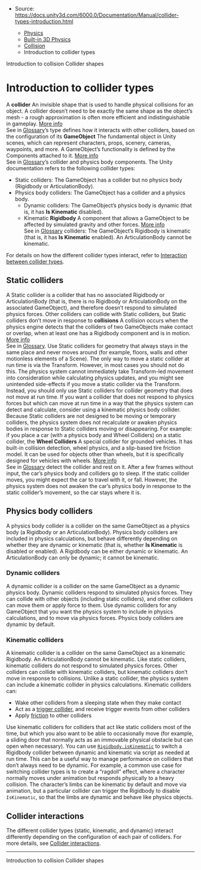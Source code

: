 * Source: https://docs.unity3d.com/6000.0/Documentation/Manual/collider-types-introduction.html

  * [Physics](https://docs.unity3d.com/6000.0/Documentation/Manual/PhysicsSection.html)
  * [Built-in 3D Physics](https://docs.unity3d.com/6000.0/Documentation/Manual/PhysicsOverview.html)
  * [Collision](https://docs.unity3d.com/6000.0/Documentation/Manual/collision-section.html)
  * Introduction to collider types


[](https://docs.unity3d.com/6000.0/Documentation/Manual/CollidersOverview.html)
Introduction to collision
[](https://docs.unity3d.com/6000.0/Documentation/Manual/collider-shapes.html)
Collider shapes
# Introduction to collider types
A **collider** An invisible shape that is used to handle physical collisions for an object. A collider doesn’t need to be exactly the same shape as the object’s mesh - a rough approximation is often more efficient and indistinguishable in gameplay. [More info](https://docs.unity3d.com/6000.0/Documentation/Manual/CollidersOverview.html)  
See in [Glossary](https://docs.unity3d.com/6000.0/Documentation/Manual/Glossary.html#Collider)’s type defines how it interacts with other colliders, based on the configuration of its **GameObject** The fundamental object in Unity scenes, which can represent characters, props, scenery, cameras, waypoints, and more. A GameObject’s functionality is defined by the Components attached to it. [More info](https://docs.unity3d.com/6000.0/Documentation/Manual/class-GameObject.html)  
See in [Glossary](https://docs.unity3d.com/6000.0/Documentation/Manual/Glossary.html#GameObject)’s collider and physics body components. 
The Unity documentation refers to the following collider types:
  * Static colliders: The GameObject has a collider but no physics body (Rigidbody or ArticulationBody).
  * Physics body colliders: The GameObject has a collider and a physics body. 
    * Dynamic colliders: The GameObject’s physics body is dynamic (that is, it has **Is Kinematic** disabled).
    * Kinematic **Rigidbody** A component that allows a GameObject to be affected by simulated gravity and other forces. [More info](https://docs.unity3d.com/6000.0/Documentation/Manual/class-Rigidbody.html)  
See in [Glossary](https://docs.unity3d.com/6000.0/Documentation/Manual/Glossary.html#Rigidbody) colliders: The GameObject’s Rigidbody is kinematic (that is, it has **Is Kinematic** enabled). An ArticulationBody cannot be kinematic.


For details on how the different collider types interact, refer to [Interaction between collider types](https://docs.unity3d.com/6000.0/Documentation/Manual/collider-types-interaction.html).
## Static colliders
A Static collider is a collider that has no associated Rigidbody or ArticulationBody (that is, there is no Rigidbody or ArticulationBody on the associated GameObject), and therefore doesn’t respond to simulated physics forces. Other colliders can collide with Static colliders, but Static colliders don’t move in response to **collisions** A collision occurs when the physics engine detects that the colliders of two GameObjects make contact or overlap, when at least one has a Rigidbody component and is in motion. [More info](https://docs.unity3d.com/6000.0/Documentation/Manual/CollidersOverview.html)  
See in [Glossary](https://docs.unity3d.com/6000.0/Documentation/Manual/Glossary.html#Collision). 
Use Static colliders for geometry that always stays in the same place and never moves around (for example, floors, walls and other motionless elements of a Scene). 
The only way to move a static collider at run time is via the Transform. However, in most cases you should not do this. The physics system cannot immediately take Transform-led movement into consideration while calculating physics updates, and you might see unintended side-effects if you move a static collider via the Transform. Instead, you should only use Static colliders for collider geometry that does not move at run time. If you want a collider that does not respond to physics forces but which can move at run time in a way that the physics system can detect and calculate, consider using a kinematic physics body collider.
Because Static colliders are not designed to be moving or temporary colliders, the physics system does not recalculate or awaken physics bodies in response to Static colliders moving or disappearing. For example: if you place a car (with a physics body and Wheel Colliders) on a static collider, the **Wheel Colliders** A special collider for grounded vehicles. It has built-in collision detection, wheel physics, and a slip-based tire friction model. It can be used for objects other than wheels, but it is specifically designed for vehicles with wheels. [More info](https://docs.unity3d.com/6000.0/Documentation/Manual/class-WheelCollider.html)  
See in [Glossary](https://docs.unity3d.com/6000.0/Documentation/Manual/Glossary.html#WheelCollider) detect the collider and rest on it. After a few frames without input, the car’s physics body and colliders go to sleep. If the static collider moves, you might expect the car to travel with it, or fall. However, the physics system does not awaken the car’s physics body in response to the static collider’s movement, so the car stays where it is. 
## Physics body colliders
A physics body collider is a collider on the same GameObject as a physics body (a Rigidbody or an ArticulationBody). Physics body colliders are included in physics calculations, but behave differently depending on whether they are dynamic or kinematic (that is, whether **Is Kinematic** is disabled or enabled). 
A Rigidbody can be either dynamic or kinematic. An ArticulationBody can only be dynamic; it cannot be kinematic.
### Dynamic colliders
A dynamic collider is a collider on the same GameObject as a dynamic physics body. Dynamic colliders respond to simulated physics forces. They can collide with other objects (including static colliders), and other colliders can move them or apply force to them. 
Use dynamic colliders for any GameObject that you want the physics system to include in physics calculations, and to move via physics forces.
Physics body colliders are dynamic by default. 
### Kinematic colliders
A kinematic collider is a collider on the same GameObject as a kinematic Rigidbody. An ArticulationBody cannot be kinematic.
Like static colliders, kinematic colliders do not respond to simulated physics forces. Other colliders can collide with kinematic colliders, but kinematic colliders don’t move in response to collisions. 
Unlike a static collider, the physics system can include a kinematic collider in physics calculations. Kinematic colliders can:
  * Wake other colliders from a sleeping state when they make contact
  * Act as a [trigger collider](https://docs.unity3d.com/6000.0/Documentation/Manual/collider-interactions.html), and receive trigger events from other colliders
  * Apply [friction](https://docs.unity3d.com/6000.0/Documentation/Manual/collider-surface-friction.html) to other colliders


Use kinematic colliders for colliders that act like static colliders most of the time, but which you also want to be able to occasionally move (for example, a sliding door that normally acts as an immovable physical obstacle but can open when necessary). 
You can use [`Rigidbody.isKinematic`](https://docs.unity3d.com/6000.0/Documentation/ScriptReference/Rigidbody-isKinematic.html) to switch a Rigidbody collider between dynamic and kinematic via script as needed at run time. This can be a useful way to manage performance on colliders that don’t always need to be dynamic. For example, a common use case for switching collider types is to create a “ragdoll” effect, where a character normally moves under animation but responds physically to a heavy collision. The character’s limbs can be kinematic by default and move via animation, but a particular collider can trigger the Rigidbody to disable `IsKinematic`, so that the limbs are dynamic and behave like physics objects.
## Collider interactions
The different collider types (static, kinematic, and dynamic) interact differently depending on the configuration of each pair of colliders. For more details, see [Collider interactions](https://docs.unity3d.com/6000.0/Documentation/Manual/collider-interactions.html).
* * *
[](https://docs.unity3d.com/6000.0/Documentation/Manual/CollidersOverview.html)
Introduction to collision
[](https://docs.unity3d.com/6000.0/Documentation/Manual/collider-shapes.html)
Collider shapes
